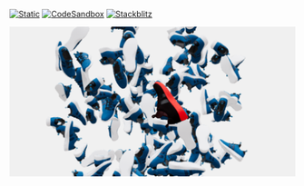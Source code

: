 [![Static](https://img.shields.io/badge/demo-%23646CFF.svg?logo=html5&logoColor=white)](https://pmndrs.github.io/examples/floating-instanced-shoes)
[![CodeSandbox](https://img.shields.io/badge/codesandbox-040404?logo=codesandbox&logoColor=DBDBDB)](https://codesandbox.io/s/github/pmndrs/examples/tree/main/demos/floating-instanced-shoes)
[![Stackblitz](https://img.shields.io/badge/stackblitz-fff?logo=Stackblitz&logoColor=1389FD)](https://stackblitz.com/github/pmndrs/examples/tree/main/demos/floating-instanced-shoes)

![](thumbnail.png)
